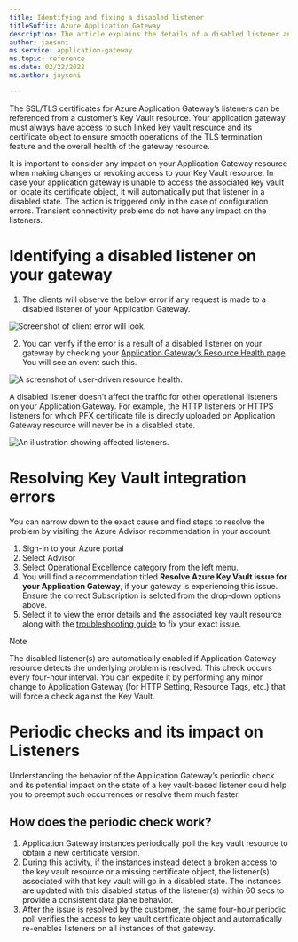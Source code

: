 ```yaml
---
title: Identifying and fixing a disabled listener
titleSuffix: Azure Application Gateway
description: The article explains the details of a disabled listener and ways to resolve the problem.
author: jaesoni
ms.service: application-gateway
ms.topic: reference
ms.date: 02/22/2022
ms.author: jaysoni

---
```


The SSL/TLS certificates for Azure Application Gateway’s listeners can be referenced from a customer’s Key Vault resource. Your application gateway must always have access to such linked key vault resource and its certificate object to ensure smooth operations of the TLS termination feature and the overall health of the gateway resource.

It is important to consider any impact on your Application Gateway resource when making changes or revoking access to your Key Vault resource. In case your application gateway is unable to access the associated key vault or locate its certificate object, it will automatically put that listener in a disabled state. The action is triggered only in the case of configuration errors. Transient connectivity problems do not have any impact on the listeners. 

# Identifying a disabled listener on your gateway

1. The clients will observe the below error if any request is made to a disabled listener of your Application Gateway.

![Screenshot of client error will look.](./application-gateway/media/disabled-listeners/client-error.png)

2. You can verify if the error is a result of a disabled listener on your gateway by checking your [Application Gateway’s Resource Health page](../resource-health-overview.md). You will see an event such this.

![A screenshot of user-driven resource health.](./application-gateway/media/disabled-listeners/resource-health-event.png)

A disabled listener doesn’t affect the traffic for other operational listeners on your Application Gateway. For example, the HTTP listeners or HTTPS listeners for which PFX certificate file is directly uploaded on Application Gateway resource will never be in a disabled state.

![An illustration showing affected listeners.](./application-gateway/media/disabled-listeners/affected-listener.png)


# Resolving Key Vault integration errors
You can narrow down to the exact cause and find steps to resolve the problem by visiting the Azure Advisor recommendation in your account.
1. Sign-in to your Azure portal
1. Select Advisor
1. Select Operational Excellence category from the left menu.
1. You will find a recommendation titled **Resolve Azure Key Vault issue for your Application Gateway**, if your gateway is experiencing this issue. Ensure the correct Subscription is selcted from the drop-down options above.
1. Select it to view the error details and the associated key vault resource along with the [troubleshooting guide](../application-gateway/application-gateway-key-vault-common-errors.md) to fix your exact issue.

> [!NOTE]
> The disabled listener(s) are automatically enabled if Application Gateway resource detects the underlying problem is resolved. This check occurs every four-hour interval. You can expedite it by performing any minor change to Application Gateway (for HTTP Setting, Resource Tags, etc.) that will force a check against the Key Vault.

# Periodic checks and its impact on Listeners

Understanding the behavior of the Application Gateway’s periodic check and its potential impact on the state of a key vault-based listener could help you to preempt such occurrences or resolve them much faster.

## How does the periodic check work?
1. Application Gateway instances periodically poll the key vault resource to obtain a new certificate version.
1. During this activity, if the instances instead detect a broken access to the key vault resource or a missing certificate object, the listener(s) associated with that key vault will go in a disabled state. The instances are updated with this disabled status of the listener(s) within 60 secs to provide a consistent data plane behavior.
1. After the issue is resolved by the customer, the same four-hour periodic poll verifies the access to key vault certificate object and automatically re-enables listeners on all instances of that gateway.



